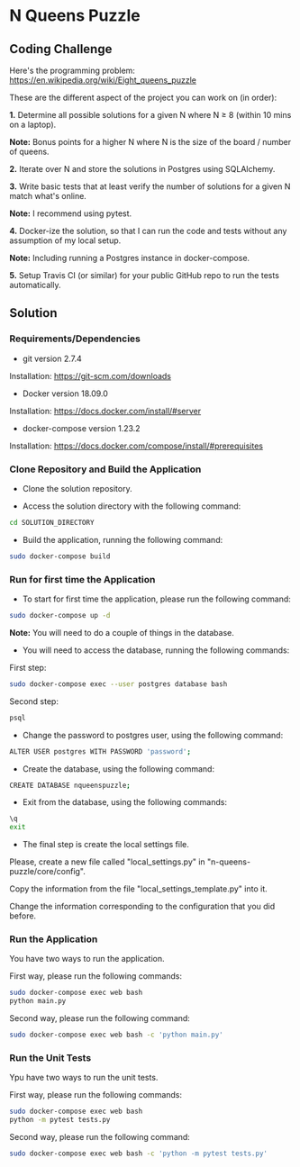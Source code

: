 # N Queens Puzzle

## Coding Challenge

Here's the programming problem: https://en.wikipedia.org/wiki/Eight_queens_puzzle

These are the different aspect of the project you can work on (in order):

**1.** Determine all possible solutions for a given N where N ≥ 8 (within 10 mins on a laptop).

**Note:** Bonus points for a higher N where N is the size of the board / number of queens.

**2.** Iterate over N and store the solutions in Postgres using SQLAlchemy.

**3.** Write basic tests that at least verify the number of solutions for a given N match what's online.

**Note:** I recommend using pytest.

**4.** Docker-ize the solution, so that I can run the code and tests without any assumption of my local setup.

**Note:** Including running a Postgres instance in docker-compose.

**5.** Setup Travis CI (or similar) for your public GitHub repo to run the tests automatically.

## Solution

### Requirements/Dependencies

+ git version 2.7.4

Installation: https://git-scm.com/downloads

+ Docker version 18.09.0

Installation: https://docs.docker.com/install/#server

+ docker-compose version 1.23.2

Installation: https://docs.docker.com/compose/install/#prerequisites

### Clone Repository and Build the Application

+ Clone the solution repository.

+ Access the solution directory with the following command:

```bash
cd SOLUTION_DIRECTORY
```

+ Build the application, running the following command:

```bash
sudo docker-compose build
```

### Run for first time the Application

+ To start for first time the application, please run the following command:

```bash
sudo docker-compose up -d
```

**Note:** You will need to do a couple of things in the database.

+ You will need to access the database, running the following commands:

First step:

```bash
sudo docker-compose exec --user postgres database bash
```

Second step:

```bash
psql
```

+ Change the password to postgres user, using the following command:

```bash
ALTER USER postgres WITH PASSWORD 'password';
```

+ Create the database, using the following command:

```bash
CREATE DATABASE nqueenspuzzle;
```

+ Exit from the database, using the following commands:

```bash
\q
exit
```

+ The final step is create the local settings file.

Please, create a new file called "local_settings.py" in "n-queens-puzzle/core/config".

Copy the information from the file "local_settings_template.py" into it.

Change the information corresponding to the configuration that you did before.

### Run the Application

You have two ways to run the application.

First way, please run the following commands:

```bash
sudo docker-compose exec web bash
python main.py
```

Second way, please run the following command:

```bash
sudo docker-compose exec web bash -c 'python main.py'
```

### Run the Unit Tests

Ypu have two ways to run the unit tests.

First way, please run the following commands:

```bash
sudo docker-compose exec web bash
python -m pytest tests.py
```

Second way, please run the following command:

```bash
sudo docker-compose exec web bash -c 'python -m pytest tests.py'
```
